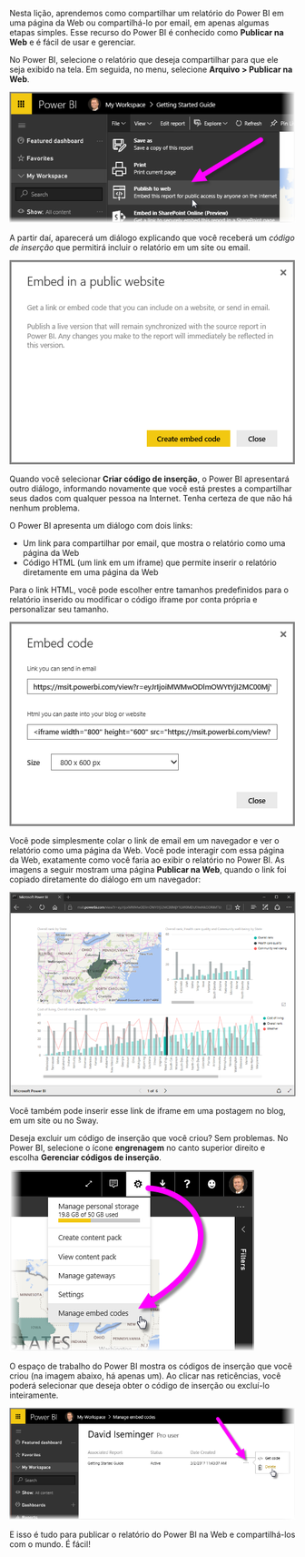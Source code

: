 Nesta lição, aprendemos como compartilhar um relatório do Power BI em uma página da Web ou compartilhá-lo por email, em apenas algumas etapas simples. Esse recurso do Power BI é conhecido como **Publicar na Web** e é fácil de usar e gerenciar.

No Power BI, selecione o relatório que deseja compartilhar para que ele seja exibido na tela. Em seguida, no menu, selecione **Arquivo > Publicar na Web**.

![](media/6-6-publish-to-web/6-6_1a.png)

A partir daí, aparecerá um diálogo explicando que você receberá um *código de inserção* que permitirá incluir o relatório em um site ou email.

![](media/6-6-publish-to-web/6-6_2.png)

Quando você selecionar **Criar código de inserção**, o Power BI apresentará outro diálogo, informando novamente que você está prestes a compartilhar seus dados com qualquer pessoa na Internet. Tenha certeza de que não há nenhum problema.

O Power BI apresenta um diálogo com dois links:

* Um link para compartilhar por email, que mostra o relatório como uma página da Web
* Código HTML (um link em um iframe) que permite inserir o relatório diretamente em uma página da Web

Para o link HTML, você pode escolher entre tamanhos predefinidos para o relatório inserido ou modificar o código iframe por conta própria e personalizar seu tamanho.

![](media/6-6-publish-to-web/6-6_3.png)

Você pode simplesmente colar o link de email em um navegador e ver o relatório como uma página da Web. Você pode interagir com essa página da Web, exatamente como você faria ao exibir o relatório no Power BI. As imagens a seguir mostram uma página **Publicar na Web**, quando o link foi copiado diretamente do diálogo em um navegador:

![](media/6-6-publish-to-web/6-6_4.png)

Você também pode inserir esse link de iframe em uma postagem no blog, em um site ou no Sway.

Deseja excluir um código de inserção que você criou? Sem problemas. No Power BI, selecione o ícone **engrenagem** no canto superior direito e escolha **Gerenciar códigos de inserção**.

![](media/6-6-publish-to-web/6-6_5.png)

O espaço de trabalho do Power BI mostra os códigos de inserção que você criou (na imagem abaixo, há apenas um). Ao clicar nas reticências, você poderá selecionar que deseja obter o código de inserção ou excluí-lo inteiramente.

![](media/6-6-publish-to-web/6-6_6.png)

E isso é tudo para publicar o relatório do Power BI na Web e compartilhá-los com o mundo. É fácil!

